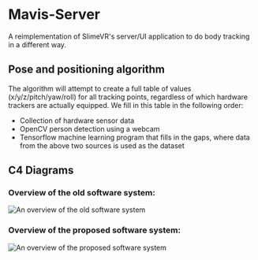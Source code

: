 # Mavis-Server

A reimplementation of SlimeVR's server/UI application to do body tracking in a different way.

## Pose and positioning algorithm

The algorithm will attempt to create a full table of values (x/y/z/pitch/yaw/roll) for all tracking points, regardless of which hardware trackers are actually equipped. We fill in this table in the following order:

- Collection of hardware sensor data
- OpenCV person detection using a webcam
- Tensorflow machine learning program that fills in the gaps, where data from the above two sources is used as the dataset

## C4 Diagrams

### Overview of the old software system:

![An overview of the old software system](design/C3-old-SlimeVR.png)

### Overview of the proposed software system:

![An overview of the proposed software system](design/C3-new-SlimeVR.png)

